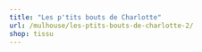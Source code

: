 ```yaml
---
title: "Les p'tits bouts de Charlotte"
url: /mulhouse/les-ptits-bouts-de-charlotte-2/
shop: tissu
---
```

